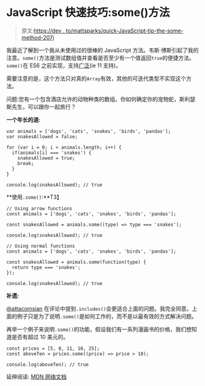 # JavaScript 快速技巧:some()方法

> 原文:[https://dev . to/mattsparks/quick-JavaScript-tip-the-some-method-207j](https://dev.to/mattsparks/quick-javascript-tip-the-some-method-207j)

我最近了解到一个我从未使用过的很棒的 JavaScript 方法。韦斯·博斯引起了我的注意。`some()`方法是测试数组值并查看是否至少有一个值返回`true`的便捷方法。`some()`在 ES6 之前实现，支持[广泛](http://kangax.github.io/compat-table/es5/#test-Array.prototype.some)(ie 11 支持)。

需要注意的是，这个方法只对真的`Array`有效，其他的可迭代类型不实现这个方法。

问题:您有一个包含酒店允许的动物种类的数组。你如何确定你的宠物蛇，斯利瑟斯先生，可以跟你一起旅行？

**一个年长的道:**

```
var animals = ['dogs', 'cats', 'snakes', 'birds', 'pandas'];
var snakesAllowed = false;

for (var i = 0; i < animals.length; i++) {
  if(animals[i] === 'snakes') {
    snakesAllowed = true;
    break;
  }
}

console.log(snakesAllowed); // true 
```

**使用`.some()`:**T3】

```
// Using arrow functions
const animals = ['dogs', 'cats', 'snakes', 'birds', 'pandas'];

const snakesAllowed = animals.some((type) => type === 'snakes');

console.log(snakesAllowed); // true

// Using normal functions
const animals = ['dogs', 'cats', 'snakes', 'birds', 'pandas'];

const snakesAllowed = animals.some(function(type) {
  return type === 'snakes';
});

console.log(snakesAllowed); // true 
```

**补遗:**

[@attacomsian](https://dev.to/attacomsian) 在评论中提到`.includes()`会更适合上面的问题。我完全同意。上面的例子只是为了说明`.some()`是如何工作的，而不是以最有效的方式解决问题。

再举一个例子来说明`.some()`的功能，假设我们有一系列漫画书的价格，我们想知道是否有超过 10 美元的。

```
const prices = [5, 8, 11, 10, 25];
const aboveTen = prices.some((price) => price > 10);

console.log(aboveTen); // true 
```

延伸阅读: [MDN 网络文档](https://developer.mozilla.org/en-US/docs/Web/JavaScript/Reference/Global_Objects/Array/some)
